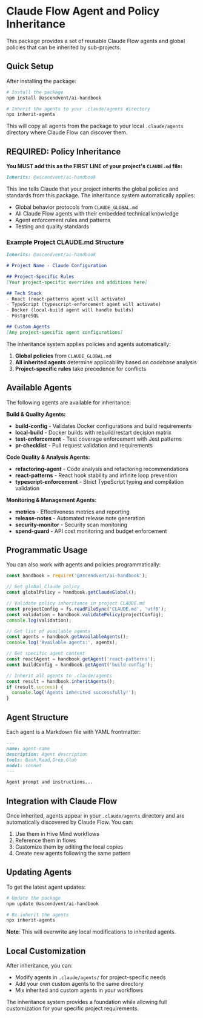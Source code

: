 # Claude Flow Agent and Policy Inheritance

This package provides a set of reusable Claude Flow agents and global policies that can be inherited by sub-projects.

## Quick Setup

After installing the package:

```bash
# Install the package
npm install @ascendvent/ai-handbook

# Inherit the agents to your .claude/agents directory
npx inherit-agents
```

This will copy all agents from the package to your local `.claude/agents` directory where Claude Flow can discover them.

## **REQUIRED**: Policy Inheritance

**You MUST add this as the FIRST LINE of your project's `CLAUDE.md` file:**

```markdown
Inherits: @ascendvent/ai-handbook
```

This line tells Claude that your project inherits the global policies and standards from this package. The inheritance system automatically applies:

- Global behavior protocols from `CLAUDE_GLOBAL.md`
- All Claude Flow agents with their embedded technical knowledge
- Agent enforcement rules and patterns
- Testing and quality standards

### Example Project CLAUDE.md Structure

```markdown
Inherits: @ascendvent/ai-handbook

# Project Name - Claude Configuration

## Project-Specific Rules
[Your project-specific overrides and additions here]

## Tech Stack
- React (react-patterns agent will activate)
- TypeScript (typescript-enforcement agent will activate)
- Docker (local-build agent will handle builds)
- PostgreSQL

## Custom Agents
[Any project-specific agent configurations]
```

The inheritance system applies policies and agents automatically:
1. **Global policies** from `CLAUDE_GLOBAL.md` 
2. **All inherited agents** determine applicability based on codebase analysis
3. **Project-specific rules** take precedence for conflicts

## Available Agents

The following agents are available for inheritance:

**Build & Quality Agents:**
- **build-config** - Validates Docker configurations and build requirements
- **local-build** - Docker builds with rebuild/restart decision matrix
- **test-enforcement** - Test coverage enforcement with Jest patterns
- **pr-checklist** - Pull request validation and requirements

**Code Quality & Analysis Agents:**
- **refactoring-agent** - Code analysis and refactoring recommendations
- **react-patterns** - React hook stability and infinite loop prevention
- **typescript-enforcement** - Strict TypeScript typing and compilation validation

**Monitoring & Management Agents:**
- **metrics** - Effectiveness metrics and reporting
- **release-notes** - Automated release note generation
- **security-monitor** - Security scan monitoring
- **spend-guard** - API cost monitoring and budget enforcement

## Programmatic Usage

You can also work with agents and policies programmatically:

```javascript
const handbook = require('@ascendvent/ai-handbook');

// Get global Claude policy
const globalPolicy = handbook.getClaudeGlobal();

// Validate policy inheritance in project CLAUDE.md
const projectConfig = fs.readFileSync('CLAUDE.md', 'utf8');
const validation = handbook.validatePolicy(projectConfig);
console.log(validation);

// Get list of available agents
const agents = handbook.getAvailableAgents();
console.log('Available agents:', agents);

// Get specific agent content
const reactAgent = handbook.getAgent('react-patterns');
const buildConfig = handbook.getAgent('build-config');

// Inherit all agents to .claude/agents
const result = handbook.inheritAgents();
if (result.success) {
  console.log('Agents inherited successfully!');
}
```

## Agent Structure

Each agent is a Markdown file with YAML frontmatter:

```markdown
---
name: agent-name
description: Agent description
tools: Bash,Read,Grep,Glob
model: sonnet
---

Agent prompt and instructions...
```

## Integration with Claude Flow

Once inherited, agents appear in your `.claude/agents` directory and are automatically discovered by Claude Flow. You can:

1. Use them in Hive Mind workflows
2. Reference them in flows
3. Customize them by editing the local copies
4. Create new agents following the same pattern

## Updating Agents

To get the latest agent updates:

```bash
# Update the package
npm update @ascendvent/ai-handbook

# Re-inherit the agents
npx inherit-agents
```

**Note**: This will overwrite any local modifications to inherited agents.

## Local Customization

After inheritance, you can:

- Modify agents in `.claude/agents/` for project-specific needs
- Add your own custom agents to the same directory
- Mix inherited and custom agents in your workflows

The inheritance system provides a foundation while allowing full customization for your specific project requirements.